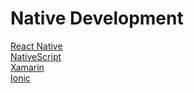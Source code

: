 # Native Development

[React Native](react-native/README.md)  
[NativeScript](nativescript/README.md)  
[Xamarin](xamarin/README.md)  
[Ionic](ionic/README.md)  
